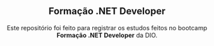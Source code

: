 <h2 align="center">Formação .NET Developer</h2>

<p align="center">Este repositório foi feito para registrar os estudos feitos no bootcamp <strong>Formação .NET Developer</strong> da DIO.</p>
 
